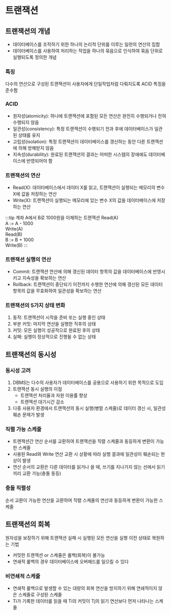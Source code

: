 # 트랜잭션

## 트랜잭션의 개념
- 데이터베이스를 조작하기 위한 하나의 논리적 단위를 이루는 일련의 연산의 집합
- 데이터베이스를 사용하여 처리하는 작업을 하나의 묶음으로 인식하여 묶음 단위로 실행되도록 정의한 개념

### 특징
다수의 연산으로 구성된 트랜잭션이 사용자에게 단일작업처럼 다뤄지도록 ACID 특징을 준수함  

### ACID
- 원자성(atomicity): 하나에 트랜잭션에 포함된 모든 연산은 완전히 수행되거나 전혀 수행되지 않음
- 일관성(consistency): 특정 트랜잭션이 수행되기 전과 후에 데이터베이스가 일관된 상태를 유지
- 고립성(isolation): 특정 트랜잭션이 데이터베이스를 갱신하는 동안 다른 트랜잭션에 의해 방해받지 않음
- 지속성(durability): 완료된 트랜잭션의 결과는 어떠한 시스템의 장애에도 데이터베이스에 반영되어야 함

### 트랜잭션의 연산
- Read(X): 데이터베이스에서 데이터 X를 읽고, 트랜잭션이 실행되는 메모리의 변수 X에 값을 저장하는 연산
- Write(X): 트랜잭션이 실행되는 메모리에 있는 변수 X의 값을 데이터베이스에 저장하는 연산

:::tip 계좌 A에서 B로 1000원을 이체하는 트랜잭션
Read(A)  
A := A - 1000  
Write(A)  
Read(B)  
B := B + 1000  
Write(B)
:::

### 트랜잭션 실행의 연산
- Commit: 트랜잭션 연산에 의해 갱신된 데이터 항목의 값을 데이터베이스에 반영시키고 지속성을 확보하는 연산
- Rollback: 트랜잭션이 중단되기 이전까지 수행한 연산에 의해 갱신된 모든 데이터 항목의 값을 무효화하여 일관성을 확보하는 연산

### 트랜잭션의 5가지 상태 변화
1. 동작: 트랜잭션이 시작을 준비 또는 실행 중인 상태
2. 부분 커밋: 마지막 연산을 실행한 직후의 상태
3. 커밋: 모든 실행이 성공적으로 완료된 후의 상태
4. 실패: 실행이 정상적으로 진행될 수 없는 상태


## 트랜잭션의 동시성

### 동시성 고려
1. DBMS는 다수의 사용자가 데이터베이스를 공용으로 사용하기 위한 목적으로 도입
2. 트랜잭션 동시 실행의 이점
   - 트랜잭션 처리율과 자원 이용률 향상
   - 트랜잭션 대기시간 감소
3. 다중 사용자 환경에서 트랜잭션의 동시 실행(병렬 스케줄)로 데이터 갱신 시, 일관성 훼손 문제가 발생

### 직렬 가능 스케줄
- 트랜잭션간 연산 순서를 교환하여 트랜잭션을 직렬 스케줄과 동등하게 변환이 가능한 스케줄
- 사용된 Read와 Write 연산 교환 시 상황에 따라 실행 결과에 일관성이 훼손되는 현상이 발생
- 연산 순서의 교환은 다른 데이터를 읽거나 쓸 때, 쓰기를 지나가지 않는 선에서 읽기끼리 교환 가능(충돌 동등)

### 충돌 직렬성
순서 교환이 가능한 연산을 교환하여 직렬 스케줄의 연산과 동등하게 변환이 가능한 스케줄


## 트랜잭션의 회복
원자성을 보장하기 위해 트랜잭션 실패 시 실행된 모든 연산을 실행 이전 상태로 복원하는 기법  
- 커밋한 트랜잭션 or 스케줄은 롤백(회복)이 불가능
- 연쇄적 롤백의 경우 데이터베이스에 오버헤드를 일으킬 수 있다

### 비연쇄적 스케줄
- 연쇄적 롤백으로 발생할 수 있는 대량의 회복 연산을 방지하기 위해 연쇄적이지 않은 스케줄로 구성된 스케줄
- Ti가 기록한 데이터를 읽을 때 Ti의 커밋이 Tj의 읽기 연산보다 먼저 나타나는 스케줄
